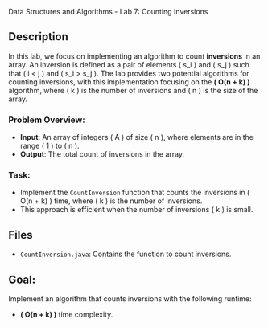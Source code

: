 Data Structures and Algorithms - Lab 7: Counting Inversions

## Description

In this lab, we focus on implementing an algorithm to count **inversions** in an array. An inversion is defined as a pair of elements \( s_i \) and \( s_j \) such that \( i < j \) and \( s_i > s_j \). The lab provides two potential algorithms for counting inversions, with this implementation focusing on the **\( O(n + k) \)** algorithm, where \( k \) is the number of inversions and \( n \) is the size of the array.

### Problem Overview:
- **Input**: An array of integers \( A \) of size \( n \), where elements are in the range \( 1 \) to \( n \).
- **Output**: The total count of inversions in the array.

### Task:
- Implement the `CountInversion` function that counts the inversions in \( O(n + k) \) time, where \( k \) is the number of inversions.
- This approach is efficient when the number of inversions \( k \) is small.

## Files
- `CountInversion.java`: Contains the function to count inversions.
  
## Goal:
Implement an algorithm that counts inversions with the following runtime:
- **\( O(n + k) \)** time complexity.
